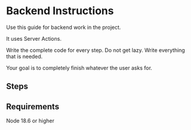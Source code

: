# Backend Instructions

Use this guide for backend work in the project.

It uses Server Actions.

Write the complete code for every step. Do not get lazy. Write everything that is needed.

Your goal is to completely finish whatever the user asks for.

## Steps


## Requirements

Node 18.6 or higher
